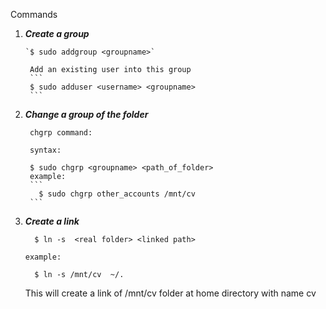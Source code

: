 
Commands 

1. ***Create a group***
       
       `$ sudo addgroup <groupname>`
       
        Add an existing user into this group
        ```
        $ sudo adduser <username> <groupname>
        ```
  
2. ***Change a group of the folder***

        chgrp command:

        syntax:  

        $ sudo chgrp <groupname> <path_of_folder>
        example:
        ```
          $ sudo chgrp other_accounts /mnt/cv
        ```  

3. ***Create a link***
      ```
        $ ln -s  <real folder> <linked path>
      ```  
       example:
      ```
        $ ln -s /mnt/cv  ~/.
      ```
      This will create a link of /mnt/cv folder at home directory with name cv
  

  
